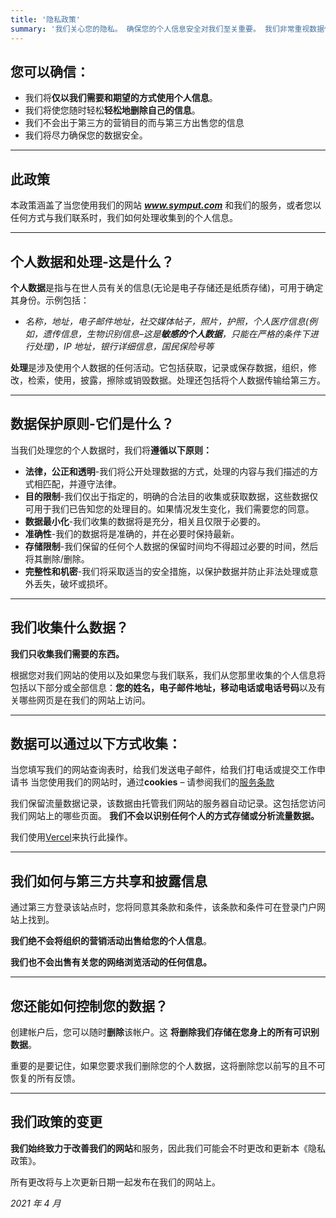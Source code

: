 ```yaml
---
title: '隐私政策'
summary: '我们关心您的隐私。 确保您的个人信息安全对我们至关重要。 我们非常重视数据保护，因为我们尊重您对我们的信任，以适当和负责任地使用您的个人信息。'
---
```


## 您可以确信：

- 我们将**仅以我们需要和期望的方式使用个人信息**。
- 我们将使您随时轻松**轻松地删除自己的信息**。
- 我们不会出于第三方的营销目的而与第三方出售您的信息
- 我们将尽力确保您的数据安全。

---

## 此政策

本政策涵盖了当您使用我们的网站 **_www.symput.com_** 和我们的服务，或者您以任何方式与我们联系时，我们如何处理收集到的个人信息。

---

## 个人数据和处理-这是什么？

**个人数据**是指与在世人员有关的信息(无论是电子存储还是纸质存储)，可用于确定其身份。示例包括：

- _名称，地址，电子邮件地址，社交媒体帖子，照片，护照，个人医疗信息(例如，遗传信息，生物识别信息–这是**敏感的个人数据**，只能在严格的条件下进行处理)，IP 地址，银行详细信息，国民保险号等_

**处理**是涉及使用个人数据的任何活动。它包括获取，记录或保存数据，组织，修改，检索，使用，披露，擦除或销毁数据。处理还包括将个人数据传输给第三方。

---

## 数据保护原则-它们是什么？

当我们处理您的个人数据时，我们将**遵循以下原则：**

- **法律，公正和透明**-我们将公开处理数据的方式，处理的内容与我们描述的方式相匹配，并遵守法律。
- **目的限制**-我们仅出于指定的，明确的合法目的收集或获取数据，这些数据仅可用于我们已告知您的处理目的。如果情况发生变化，我们需要您的同意。
- **数据最小化**-我们收集的数据将是充分，相关且仅限于必要的。
- **准确性**-我们的数据将是准确的，并在必要时保持最新。
- **存储限制**-我们保留的任何个人数据的保留时间均不得超过必要的时间，然后将其删除/删除。
- **完整性和机密**-我们将采取适当的安全措施，以保护数据并防止非法处理或意外丢失，破坏或损坏。

---

## 我们收集什么数据？

**我们只收集我们需要的东西。**

根据您对我们网站的使用以及如果您与我们联系，我们从您那里收集的个人信息将包括以下部分或全部信息：**您的姓名，电子邮件地址，移动电话或电话号码**以及有关哪些网页是在我们的网站上访问。

---

## 数据可以通过以下方式收集：

当您填写我们的网站查询表时，给我们发送电子邮件，给我们打电话或提交工作申请书
当您使用我们的网站时，通过**cookies** – 请参阅我们的[服务条款](/terms)

我们保留流量数据记录，该数据由托管我们网站的服务器自动记录。这包括您访问我们网站上的哪些页面。 **我们不会以识别任何个人的方式存储或分析流量数据。**

我们使用[Vercel](https://vercel.com/)来执行此操作。

---

## 我们如何与第三方共享和披露信息

通过第三方登录该站点时，您将同意其条款和条件，该条款和条件可在登录门户网站上找到。

**我们绝不会将组织的营销活动出售给您的个人信息**。

**我们也不会出售有关您的网络浏览活动的任何信息。**

---

## 您还能如何控制您的数据？

创建帐户后，您可以随时**删除**该帐户。这 **将删除我们存储在您身上的所有可识别数据**。

重要的是要记住，如果您要求我们删除您的个人数据，这将删除您以前写的且不可恢复的所有反馈。

---

## 我们政策的变更

**我们始终致力于改善我们的网站**和服务，因此我们可能会不时更改和更新本《隐私政策》。

所有更改将与上次更新日期一起发布在我们的网站上。

_2021 年 4 月_
